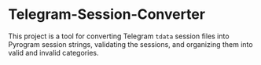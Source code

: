 # Telegram-Session-Converter
This project is a tool for converting Telegram `tdata` session files into Pyrogram session strings, validating the sessions, and organizing them into valid and invalid categories.
